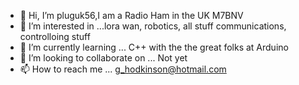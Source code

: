 - 👋 Hi, I’m pluguk56,I am a Radio Ham in the UK M7BNV
- 👀 I’m interested in ...lora wan, robotics, all stuff communications, controlloing stuff
- 🌱 I’m currently learning ... C++ with the the great folks at Arduino
- 💞️ I’m looking to collaborate on ... Not yet
- 📫 How to reach me ... g_hodkinson@hotmail.com 

<!---
pluguk56/pluguk56 is a ✨ special ✨ repository because its `README.md` (this file) appears on your GitHub profile.
You can click the Preview link to take a look at your changes.
--->
